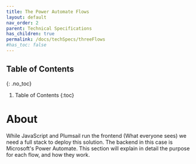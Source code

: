 ```yaml
---
title: The Power Automate Flows
layout: default
nav_order: 2
parent: Technical Specifications
has_children: true
permalink: /docs/techSpecs/threeFlows
#has_toc: false
---
```


## Table of Contents
{: .no_toc}

1. Table of Contents
{:toc}

# About

While JavaScript and Plumsail run the frontend (What everyone sees) we need a full stack to deploy this solution. The backend in this case is Microsoft's Power Automate. This section will explain in detail the purpose for each flow, and how they work. 